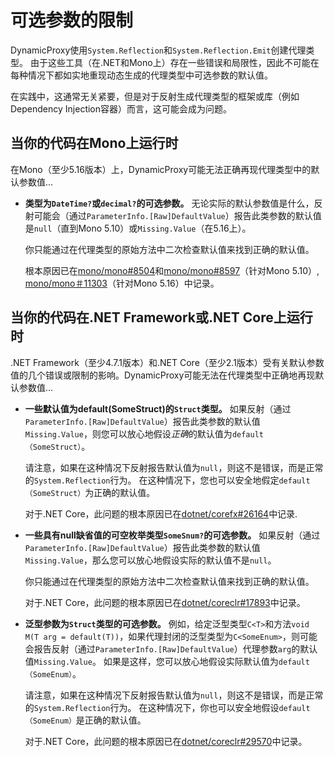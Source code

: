 # 可选参数的限制

DynamicProxy使用`System.Reflection`和`System.Reflection.Emit`创建代理类型。 由于这些工具（在.NET和Mono上）存在一些错误和局限性，因此不可能在每种情况下都如实地重现动态生成的代理类型中可选参数的默认值。

在实践中，这通常无关紧要，但是对于反射生成代理类型的框架或库（例如Dependency Injection容器）而言，这可能会成为问题。

## 当你的代码在Mono上运行时

在Mono（至少5.16版本）上，DynamicProxy可能无法正确再现代理类型中的默认参数值...

* **类型为`DateTime?`或`decimal?`的可选参数。** 无论实际的默认参数值是什么，反射可能会（通过`ParameterInfo.[Raw]DefaultValue`）报告此类参数的默认值是`null`（直到Mono 5.10）或`Missing.Value`（在5.16上）。

   你只能通过在代理类型的原始方法中二次检查默认值来找到正确的默认值。

   根本原因已在[mono/mono#8504](https://github.com/mono/mono/issues/8504)和[mono/mono#8597](https://github.com/mono/mono/issues/8597)（针对Mono 5.10）, [mono/mono＃11303](https://github.com/mono/mono/issues/11303)（针对Mono 5.16）中记录。

## 当你的代码在.NET Framework或.NET Core上运行时

.NET Framework（至少4.7.1版本）和.NET Core（至少2.1版本）受有关默认参数值的几个错误或限制的影响。DynamicProxy可能无法在代理类型中正确地再现默认参数值...

* **一些默认值为default(SomeStruct)的`Struct`类型。** 如果反射（通过`ParameterInfo.[Raw]DefaultValue`）报告此类参数的默认值`Missing.Value`，则您可以放心地假设*正确*的默认值为`default（SomeStruct）`。

   请注意，如果在这种情况下反射报告默认值为`null`，则这不是错误，而是正常的`System.Reflection`行为。 在这种情况下，您也可以安全地假定`default（SomeStruct）`为正确的默认值。

   对于.NET Core，此问题的根本原因已在[dotnet/corefx#26164](https://github.com/dotnet/corefx/issues/26164)中记录.

* **一些具有null缺省值的可空枚举类型`SomeSnum?`的可选参数。** 如果反射（通过`ParameterInfo.[Raw]DefaultValue`）报告此类参数的默认值`Missing.Value`，那么您可以放心地假设实际的默认值不是`null`。

   你只能通过在代理类型的原始方法中二次检查默认值来找到正确的默认值。

   对于.NET Core，此问题的根本原因已在[dotnet/coreclr#17893](https://github.com/dotnet/coreclr/issues/17893)中记录。

* **泛型参数为`Struct`类型的可选参数。** 例如，给定泛型类型`C<T>`和方法`void M(T arg = default(T))`，如果代理封闭的泛型类型为`C<SomeEnum>`，则可能会报告反射（通过`ParameterInfo.[Raw]DefaultValue`）代理参数`arg`的默认值`Missing.Value`。 如果是这样，您可以放心地假设实际默认值为`default（SomeEnum）`。

   请注意，如果在这种情况下反射报告默认值为`null`，则这不是错误，而是正常的`System.Reflection`行为。 在这种情况下，你也可以安全地假设`default（SomeEnum）`是正确的默认值。

   对于.NET Core，此问题的根本原因已在[dotnet/coreclr#29570](https://github.com/dotnet/corefx/issues/29570)中记录。
